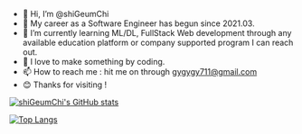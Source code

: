 - 👋 Hi, I’m @shiGeumChi
- 👀 My career as a Software Engineer has begun since 2021.03.
- 🌱 I’m currently learning ML/DL, FullStack Web development through any available education platform or company supported program I can reach out.
- 💞️ I love to make something by coding.
- 📫 How to reach me : hit me on through gygygy711@gmail.com
- 😊 Thanks for visiting !

[![shiGeumChi's GitHub stats](https://github-readme-stats.vercel.app/api?username=shigeumchi&theme=github_dark&show_icons=true)](https://github.com/anuraghazra/github-readme-stats)

[![Top Langs](https://github-readme-stats.vercel.app/api/top-langs/?username=shigeumchi&layout=compact&theme=github_dark&show_icons=true)](https://github.com/anuraghazra/github-readme-stats)


<!---
shiGeumChi/shiGeumChi is a ✨ special ✨ repository because its `README.md` (this file) appears on your GitHub profile.
You can click the Preview link to take a look at your changes.
--->
